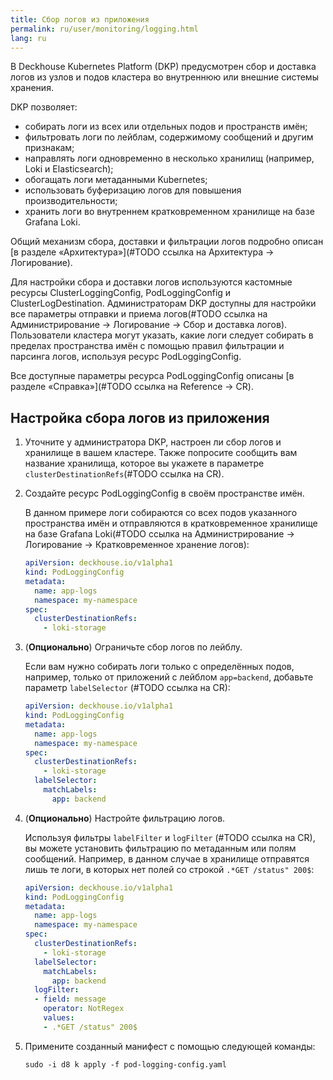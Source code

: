 ```yaml
---
title: Сбор логов из приложения
permalink: ru/user/monitoring/logging.html
lang: ru
---
```


В Deckhouse Kubernetes Platform (DKP) предусмотрен сбор и доставка логов из узлов и подов кластера во внутреннюю или внешние системы хранения.

DKP позволяет:

- собирать логи из всех или отдельных подов и пространств имён;
- фильтровать логи по лейблам, содержимому сообщений и другим признакам;
- направлять логи одновременно в несколько хранилищ (например, Loki и Elasticsearch);
- обогащать логи метаданными Kubernetes;
- использовать буферизацию логов для повышения производительности;
- хранить логи во внутреннем кратковременном хранилище на базе Grafana Loki.

Общий механизм сбора, доставки и фильтрации логов подробно описан [в разделе «Архитектура»](#TODO ссылка на Архитектура -> Логирование).

Для настройки сбора и доставки логов используются кастомные ресурсы ClusterLoggingConfig,
PodLoggingConfig и ClusterLogDestination.
Администраторам DKP доступны для настройки все параметры отправки и приема логов(#TODO ссылка на Администрирование -> Логирование -> Сбор и доставка логов).
Пользователи кластера могут указать, какие логи следует собирать в пределах пространства имён с помощью правил фильтрации и парсинга логов, используя ресурс PodLoggingConfig.

Все доступные параметры ресурса PodLoggingConfig описаны [в разделе «Справка»](#TODO ссылка на Reference -> CR).

## Настройка сбора логов из приложения

1. Уточните у администратора DKP, настроен ли сбор логов и хранилище в вашем кластере.
   Также попросите сообщить вам название хранилища, которое вы укажете в параметре `clusterDestinationRefs`(#TODO ссылка на CR).
1. Создайте ресурс PodLoggingConfig в своём пространстве имён.

   В данном примере логи собираются со всех подов указанного пространства имён
   и отправляются в кратковременное хранилище на базе Grafana Loki(#TODO ссылка на Администрирование -> Логирование -> Кратковременное хранение логов):

   ```yaml
   apiVersion: deckhouse.io/v1alpha1
   kind: PodLoggingConfig
   metadata:
     name: app-logs
     namespace: my-namespace
   spec:
     clusterDestinationRefs:
       - loki-storage
   ```

1. (**Опционально**) Ограничьте сбор логов по лейблу.

   Если вам нужно собирать логи только с определённых подов,
   например, только от приложений с лейблом `app=backend`, добавьте параметр `labelSelector` (#TODO ссылка на CR):

   ```yaml
   apiVersion: deckhouse.io/v1alpha1
   kind: PodLoggingConfig
   metadata:
     name: app-logs
     namespace: my-namespace
   spec:
     clusterDestinationRefs:
       - loki-storage
     labelSelector:
       matchLabels:
         app: backend
   ```

1. (**Опционально**) Настройте фильтрацию логов.

   Используя фильтры `labelFilter` и `logFilter` (#TODO ссылка на CR), вы можете установить фильтрацию по метаданным или полям сообщений.
   Например, в данном случае в хранилище отправятся лишь те логи, в которых нет полей со строкой `.*GET /status" 200$`:

   ```yaml
   apiVersion: deckhouse.io/v1alpha1
   kind: PodLoggingConfig
   metadata:
     name: app-logs
     namespace: my-namespace
   spec:
     clusterDestinationRefs:
       - loki-storage
     labelSelector:
       matchLabels:
         app: backend
     logFilter:
     - field: message
       operator: NotRegex
       values:
       - .*GET /status" 200$
   ```

1. Примените созданный манифест с помощью следующей команды:

   ```shell
   sudo -i d8 k apply -f pod-logging-config.yaml
   ```
